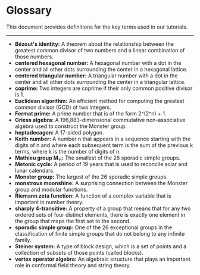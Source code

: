 
# Glossary

This document provides definitions for the key terms used in our tutorials.

---

*   **Bézout's identity:** A theorem about the relationship between the greatest common divisor of two numbers and a linear combination of those numbers.
*   **centered hexagonal number:** A hexagonal number with a dot in the center and all other dots surrounding the center in a hexagonal lattice.
*   **centered triangular number:** A triangular number with a dot in the center and all other dots surrounding the center in a triangular lattice.
*   **coprime:** Two integers are coprime if their only common positive divisor is 1.
*   **Euclidean algorithm:** An efficient method for computing the greatest common divisor (GCD) of two integers.
*   **Fermat prime:** A prime number that is of the form 2^(2^n) + 1.
*   **Griess algebra:** A 196,883-dimensional commutative non-associative algebra used to construct the Monster group.
*   **heptadecagon:** A 17-sided polygon.
*   **Keith number:** A number n that appears in a sequence starting with the digits of n and where each subsequent term is the sum of the previous k terms, where k is the number of digits of n.
*   **Mathieu group M₁₁:** The smallest of the 26 sporadic simple groups.
*   **Metonic cycle:** A period of 19 years that is used to reconcile solar and lunar calendars.
*   **Monster group:** The largest of the 26 sporadic simple groups.
*   **monstrous moonshine:** A surprising connection between the Monster group and modular functions.
*   **Riemann zeta function:** A function of a complex variable that is important in number theory.
*   **sharply 4-transitive:** A property of a group that means that for any two ordered sets of four distinct elements, there is exactly one element in the group that maps the first set to the second.
*   **sporadic simple group:** One of the 26 exceptional groups in the classification of finite simple groups that do not belong to any infinite family.
*   **Steiner system:** A type of block design, which is a set of points and a collection of subsets of those points (called blocks).
*   **vertex operator algebra:** An algebraic structure that plays an important role in conformal field theory and string theory.
